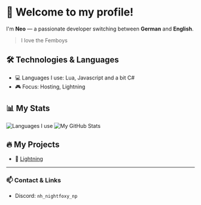 # 👋 Welcome to my profile!

I'm **Neo** — a passionate developer switching between **German** and **English**.  

> I love the Femboys

## 🛠️ Technologies & Languages
- 💻 Languages I use: Lua, Javascript and a bit C#
- 🎮 Focus: Hosting, Lightning

## 📊 My Stats

![Languages I use](https://github-readme-stats.vercel.app/api/top-langs/?username=NH-Neo-PS&layout=compact&title_color=ff0000&text_color=ffffff&icon_color=ff0000&bg_color=000000&hide=html,css,python,c,c++,shaderlab,hlsl,java)
![My GitHub Stats](https://github-readme-stats.vercel.app/api?username=NH-Neo-PS&show_icons=true&title_color=ff0000&text_color=ffffff&icon_color=ff0000&bg_color=000000&hide=issues)

## 🔥 My Projects
- 🚀 [Lightning](https://lightningcentral.de)

---

### 📫 Contact & Links
- Discord: `nh_nightfoxy_np`
